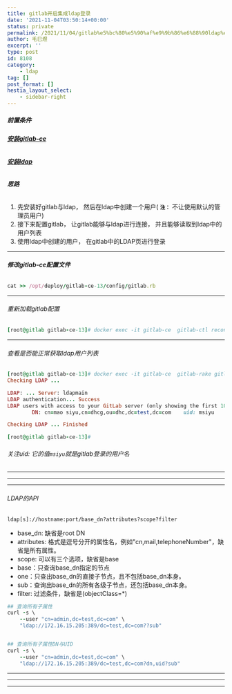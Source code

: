 ```yaml
---
title: gitlab开启集成ldap登录
date: '2021-11-04T03:50:14+00:00'
status: private
permalink: /2021/11/04/gitlab%e5%bc%80%e5%90%af%e9%9b%86%e6%88%90ldap%e7%99%bb%e5%bd%95
author: 毛巳煜
excerpt: ''
type: post
id: 8108
category:
    - ldap
tag: []
post_format: []
hestia_layout_select:
    - sidebar-right
---
```

##### **前置条件**

###### **[安装gitlab-ce](http://www.dev-share.top/2017/11/18/docker-compose-%e5%ae%89%e8%a3%85-gitlab-ce/ "安装gitlab-ce")**

###### **[安装ldap](http://www.dev-share.top/2021/11/04/docker-compose-%e5%ae%89%e8%a3%85-ldap/ "安装ldap")**

###### **思路**

1. 先安装好gitlab与ldap， 然后在ldap中创建一个用户( **`注：`** 不让使用默认的管理员用户)
2. 接下来配置gitlab， 让gitlab能够与ldap进行连接， 并且能够读取到ldap中的用户列表
3. 使用ldap中创建的用户， 在gitlab中的LDAP页进行登录

- - - - - -

###### **修改gitlab-ce配置文件**

```ruby
cat >> /opt/deploy/gitlab-ce-13/config/gitlab.rb 
```

- - - - - -

###### 重新加载gitlab配置

```ruby
[root@gitlab gitlab-ce-13]# docker exec -it gitlab-ce  gitlab-ctl reconfigure

```

- - - - - -

###### 查看是否能正常获取ldap用户列表

```ruby
[root@gitlab gitlab-ce-13]# docker exec -it gitlab-ce  gitlab-rake gitlab:ldap:check
Checking LDAP ...

LDAP: ... Server: ldapmain
LDAP authentication... Success
LDAP users with access to your GitLab server (only showing the first 100 results)
        DN: cn=mao siyu,cn=dhcg,ou=dhc,dc=test,dc=com    uid: msiyu

Checking LDAP ... Finished

[root@gitlab gitlab-ce-13]#

```

###### 关注uid: 它的值`msiyu`就是gitlab登录的用户名

- - - - - -

- - - - - -

- - - - - -

###### LDAP的API

`ldap[s]://hostname:port/base_dn?attributes?scope?filter`

- base\_dn: 缺省是root DN
- attributes: 格式是逗号分开的属性名，例如"cn,mail,telephoneNumber"，缺省是所有属性。
- scope: 可以有三个选项，缺省是base
- base：只查询base\_dn指定的节点
- one：只查出base\_dn的直接子节点，且不包括base\_dn本身。
- sub：查询出base\_dn的所有各级子节点，还包括base\_dn本身。
- filter: 过滤条件，缺省是(objectClass=\*)

```ruby
## 查询所有子属性
curl -s \
    --user "cn=admin,dc=test,dc=com" \
    "ldap://172.16.15.205:389/dc=test,dc=com??sub"


## 查询所有子属性DN与UID
curl -s \
    --user "cn=admin,dc=test,dc=com" \
    "ldap://172.16.15.205:389/dc=test,dc=com?dn,uid?sub"

```

- - - - - -

- - - - - -

- - - - - -